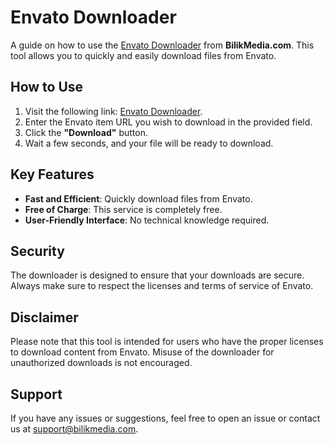 # Envato Downloader

A guide on how to use the [Envato Downloader](https://bilikmedia.com/envato-downloader) from **BilikMedia.com**. This tool allows you to quickly and easily download files from Envato.

## How to Use

1. Visit the following link: [Envato Downloader](https://bilikmedia.com/envato-downloader).
2. Enter the Envato item URL you wish to download in the provided field.
3. Click the **"Download"** button.
4. Wait a few seconds, and your file will be ready to download.

## Key Features

- **Fast and Efficient**: Quickly download files from Envato.
- **Free of Charge**: This service is completely free.
- **User-Friendly Interface**: No technical knowledge required.

## Security

The downloader is designed to ensure that your downloads are secure. Always make sure to respect the licenses and terms of service of Envato.

## Disclaimer

Please note that this tool is intended for users who have the proper licenses to download content from Envato. Misuse of the downloader for unauthorized downloads is not encouraged.

## Support

If you have any issues or suggestions, feel free to open an issue or contact us at [support@bilikmedia.com](mailto:support@bilikmedia.com).

